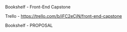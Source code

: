 Bookshelf - Front-End Capstone

Trello - https://trello.com/b/iFC2eCjN/front-end-capstone

Bookshelf - PROPOSAL
